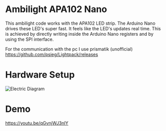 # Ambilight APA102 Nano
This ambilight code works with the APA102 LED strip. The Arduino Nano drives these LED's super fast. It feels like the LED's updates real time.
This is achieved by directly writing inside the Arduino Nano registers and by using the SPI interface.

For the communication with the pc I use prismatik (unofficial)
https://github.com/psieg/Lightpack/releases

# Hardware Setup
![Electric Diagram](https://github.com/coencuppen/Ambilight-APA102/assets/74605227/a931154f-104b-432f-bece-cfc0e9b79626)

# Demo
https://youtu.be/qGvnjWJ3nlY
